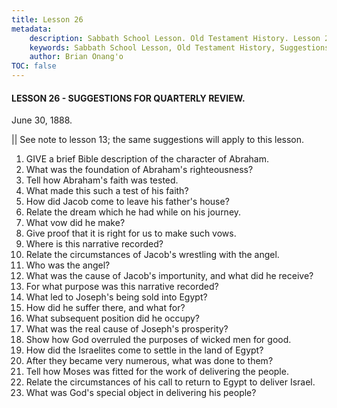 ```yaml
---
title: Lesson 26
metadata:
    description: Sabbath School Lesson. Old Testament History. Lesson 26. June 30, 1888. Suggestions for quartely review.
    keywords: Sabbath School Lesson, Old Testament History, Suggestions for quartely review, Lesson 26. June 30, 1888.
    author: Brian Onang'o
TOC: false
---
```


#### LESSON 26 - SUGGESTIONS FOR QUARTERLY REVIEW.

June 30, 1888.

|| See note to lesson 13; the same suggestions will apply to this lesson.

1. GIVE a brief Bible description of the character of Abraham.
2. What was the foundation of Abraham's righteousness?
3. Tell how Abraham's faith was tested.
4. What made this such a test of his faith?
5. How did Jacob come to leave his father's house?
6. Relate the dream which he had while on his journey.
7. What vow did he make?
8. Give proof that it is right for us to make such vows.
9. Where is this narrative recorded?
10. Relate the circumstances of Jacob's wrestling with the angel.
11. Who was the angel?
12. What was the cause of Jacob's importunity, and what did he receive?
13. For what purpose was this narrative recorded?
14. What led to Joseph's being sold into Egypt?
15. How did he suffer there, and what for?
16. What subsequent position did he occupy?
17. What was the real cause of Joseph's prosperity?
18. Show how God overruled the purposes of wicked men for good.
19. How did the Israelites come to settle in the land of Egypt?
20. After they became very numerous, what was done to them?
21. Tell how Moses was fitted for the work of delivering the people.
22. Relate the circumstances of his call to return to Egypt to deliver Israel.
23. What was God's special object in delivering his people?
